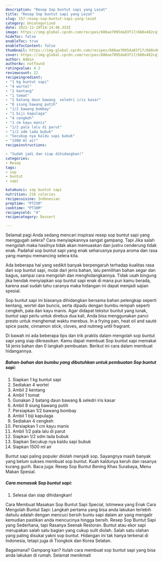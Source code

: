 ```yaml
---
description: "Resep Sop buntut sapi yang Lezat"
title: "Resep Sop buntut sapi yang Lezat"
slug: 157-resep-sop-buntut-sapi-yang-lezat
category: Uncategorized
date: 2022-12-10T14:14:46.333Z
image: https://img-global.cpcdn.com/recipes/686ae7095da83f17/680x482cq70/sop-buntut-sapi-foto-resep-utama.jpg
hideToc: false
enableToc: true
enableTocContent: false
thumbnail: https://img-global.cpcdn.com/recipes/686ae7095da83f17/680x482cq70/sop-buntut-sapi-foto-resep-utama.jpg
cover: https://img-global.cpcdn.com/recipes/686ae7095da83f17/680x482cq70/sop-buntut-sapi-foto-resep-utama.jpg
author: Admin
authorAv: notfound
ratingvalue: 4.2
reviewcount: 22
recipeingredient:
- "1 kg buntut sapi"
- "4 wortel"
- "2 kentang"
- "1 tomat"
- "2 batang daun bawang  seledri iris kasar"
- "8 siung bawang putih"
- "1/2 bawang bombay"
- "1 biji kapulaga"
- "4 cengkeh"
- "1 cm kayu manis"
- "1/2 pala lalu di parut"
- "1/2 sdm lada bubuk"
- "Secukup nya kaldu sapi bubuk"
- "1500 ml air"
recipeinstructions:

- "Sudah jadi dan siap dihidangkan!"
categories:
- Resep
tags:
- sop
- buntut
- sapi

katakunci: sop buntut sapi 
nutrition: 216 calories
recipecuisine: Indonesian
preptime: "PT25M"
cooktime: "PT38M"
recipeyield: "4"
recipecategory: Dessert

---
```



Selamat pagi Anda sedang mencari inspirasi resep sop buntut sapi yang menggugah selera? Cara menyiapkannya sangat gampang. Tapi Jika salah mengolah maka hasilnya tidak akan memuaskan dan justru cenderung tidak enak. Padahal sop buntut sapi yang enak seharusnya punya aroma dan rasa yang mampu memancing selera kita.


Ada beberapa hal yang sedikit banyak berpengaruh terhadap kualitas rasa dari sop buntut sapi, mulai dari jenis bahan, lalu pemilihan bahan segar dan bagus, sampai cara mengolah dan menghidangkannya. Tidak usah bingung jika hendak menyiapkan sop buntut sapi enak di mana pun kamu berada, karena asal sudah tahu caranya maka hidangan ini dapat menjadi sajian spesial.

Sop buntut sapi ini biasanya dihidangkan bersama bahan pelengkap seperti kentang, wortel dan buncis, serta dipadu dengan bumbu rempah seperti cengkeh, pala dan kayu manis. Agar didapat tekstur buntut yang lunak, buntut sapi perlu untuk direbus dua kali, Anda bisa menggunakan panci presto untuk menghemat waktu merebus. In a frying pan, heat oil and sauté spice paste, cinnamon stick, cloves, and nutmeg until fragrant.


Di bawah ini ada beberapa tips dan trik praktis dalam mengolah sop buntut sapi yang siap dikreasikan. Kamu dapat membuat Sop buntut sapi memakai 14 jenis bahan dan 0 langkah pembuatan. Berikut ini cara dalam membuat hidangannya.

<!--inarticleads1-->

##### Bahan-bahan dan bumbu yang dibutuhkan untuk pembuatan Sop buntut sapi:

1. Siapkan 1 kg buntut sapi
1. Sediakan 4 wortel
1. Ambil 2 kentang
1. Ambil 1 tomat
1. Gunakan 2 batang daun bawang &amp; seledri iris kasar
1. Ambil 8 siung bawang putih
1. Persiapkan 1/2 bawang bombay
1. Ambil 1 biji kapulaga
1. Sediakan 4 cengkeh
1. Persiapkan 1 cm kayu manis
1. Ambil 1/2 pala lalu di parut
1. Siapkan 1/2 sdm lada bubuk
1. Siapkan Secukup nya kaldu sapi bubuk
1. Siapkan 1500 ml air


Buntut sapi paling populer diiolah menjadi sop. Sayangnya masih banyak yang belum sukses membuat sop buntut. Kuah kaldunya keruh dan rasanya kurang gurih. Baca juga: Resep Sop Buntut Bening Khas Surabaya, Menu Makan Spesial. 

<!--inarticleads2-->

##### Cara memasak Sop buntut sapi:


1. Selesai dan siap dihidangkan!

Cara Membuat Masakan Sop Buntut Sapi Special, Istimewa yang Enak Cara Mengolah Buntut Sapi: Langkah pertama yang bisa anda lakukan terlebih dahulu adalah dengan mencuci bersih buntu sapi dalam air yang mengalir kemudian pastikan anda mencucinya hingga bersih. Resep Sop Buntut Sapi yang Sederhana, tapi Rasanya Seenak Restoran. Buntut atau ekor sapi merupakan salah satu bagian yang cukup sulit diolah. Salah satu olahan yang paling disukai yakni sop buntut. Hidangan ini tak hanya terkenal di Indonesia, tetapi juga di Tiongkok dan Korea Selatan. 

Bagaimana? Gampang kan? Itulah cara membuat sop buntut sapi yang bisa anda lakukan di rumah. Selamat menikmati
